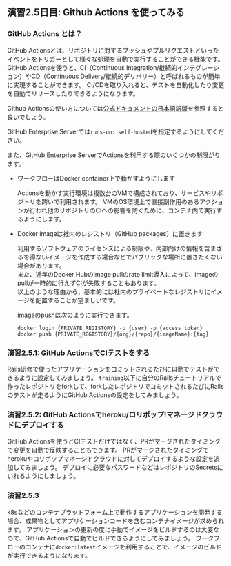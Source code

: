 ## 演習2.5日目: Github Actions を使ってみる

### GitHub Actions とは？
GitHub Actionsとは、リポジトリに対するプッシュやプルリクエストといったイベントをトリガーとして様々な処理を自動で実行することができる機能です。
GitHub Actionsを使うと、CI（Continuous Integration/継続的インテグレーション）やCD（Continuous Delivery/継続的デリバリー）と呼ばれるものが簡単に実現することができます。
CI/CDを取り入れると、テストを自動化したり変更を自動でリリースしたりできるようになります。

Github Actionsの使い方については[公式ドキュメントの日本語訳版](https://docs.github.com/ja/enterprise-server@3.1/actions/learn-github-actions)を参照すると良いでしょう。

GitHub Enterprise Serverでは`runs-on: self-hosted`を指定するようにしてください。

また、GitHub Enterprise ServerでActionsを利用する際のいくつかの制限がります。

* ワークフローはDocker container上で動かすようにします

    Actionsを動かす実行環境は複数台のVMで構成されており、サービスやリポジトリを跨いで利用されます。
    VMのOS環境上で直接副作用のあるアクションが行われ他のリポジトリのCIへの影響を防ぐために、コンテナ内で実行するようにします。

* Docker imageは社内のレジストリ（GitHub packages）に置きます

    利用するソフトウェアのライセンスによる制限や、内部向けの情報を含まざるを得ないイメージを作成する場合などでパブリックな場所に置きたくない場合があります。  
    また、近年のDocker Hubのimage pullのrate limit導入によって、imageのpullが一時的に行えずCIが失敗することもあります。  
    以上のような理由から、基本的には社内のプライベートなレジストリにイメージを配置することが望ましいです。  

    imageのpushは次のように実行できます。

    ```console
    docker login {PRIVATE_REGISTORY} -u {user} -p {access token}
    docker push {PRIVATE_REGISTORY}/{org}/{repo}/{imageName}:{tag}
    ```

### 演習2.5.1: GitHub ActionsでCIテストをする
Rails研修で使ったアプリケーションをコミットされるたびに自動でテストができるように設定してみましょう。
`training`以下に自分のRailsチュートリアルで作ったレポジトリをforkして、forkしたレポジトリでコミットされるたびにRailsのテストが走るようにGitHub Actionsの設定をしてみましょう。

### 演習2.5.2: GitHub Actionsでheroku/ロリポップ!マネージドクラウドにデプロイする
GitHub Actionsを使うとCIテストだけではなく、PRがマージされたタイミングで変更を自動で反映することもできます。
PRがマージされたタイミングでherokuやロリポップマネージドクラウドに対してデプロイするような設定を追加してみましょう。
デプロイに必要なパスワードなどはレポジトリのSecretsにいれるようにしましょう。

### 演習2.5.3
k8sなどのコンテナプラットフォーム上で動作するアプリケーションを開発する場合、成果物としてアプリケーションコードを含むコンテナイメージが求められます。
アプリケーションの更新の度に手動でイメージをビルドするのは大変なので、GitHub Actionsで自動でビルドできるようにしてみましょう。
ワークフローのコンテナに`docker:latest`イメージを利用することで、イメージのビルドが実行できるようになります。
